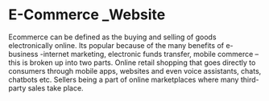 # E-Commerce _Website
 Ecommerce can be defined as the buying and selling of goods electronically online. Its popular because of the many benefits of e-business -internet marketing, electronic funds transfer, mobile commerce – this is broken up into two parts. Online retail shopping that goes directly to consumers through mobile apps, websites and even voice assistants, chats, chatbots etc. Sellers being a part of online marketplaces where many third-party sales take place.
